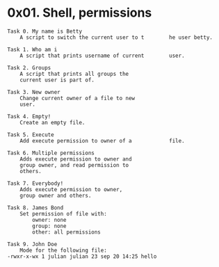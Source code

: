 # 0x01. Shell, permissions
	
	Task 0. My name is Betty
		A script to switch the current user to t		he user betty.

	Task 1. Who am i
		A script that prints username of current		user.

	Task 2. Groups
		A script that prints all groups the 
		current user is part of.

	Task 3. New owner
		Change current owner of a file to new
		user.

	Task 4. Empty!
		Create an empty file.
	
	Task 5. Execute
		Add execute permission to owner of a 			file.

	Task 6. Multiple permissions
		Adds execute permission to owner and 
		group owner, and read permission to
		others.

	Task 7. Everybody!
		Adds execute permission to owner, 
		group owner and others.

	Task 8. James Bond
		Set permission of file with:
			owner: none
			group: none
			other: all permissions

	Task 9. John Doe
		Mode for the following file:
	-rwxr-x-wx 1 julian julian 23 sep 20 14:25 hello


